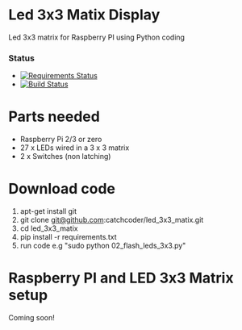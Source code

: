 # Led 3x3 Matix Display
Led 3x3 matrix for Raspberry PI using Python coding

### Status
* [![Requirements Status](https://requires.io/github/catchcoder/led_3x3_matix/requirements.svg?branch=master)](https://requires.io/github/catchcoder/led_3x3_matix/requirements/?branch=master)
* [![Build Status](https://travis-ci.org/catchcoder/led_3x3_matix.svg?branch=master)](https://travis-ci.org/catchcoder/led_3x3_matix)

# Parts needed

* Raspberry Pi 2/3 or zero
* 27 x LEDs wired in a 3 x 3 matrix
*  2 x Switches (non latching)

# Download code

1. apt-get install git
2. git clone git@github.com:catchcoder/led_3x3_matix.git
3. cd led_3x3_matix
4. pip install -r requirements.txt
5. run code e.g "sudo python 02_flash_leds_3x3.py"

# Raspberry PI and LED 3x3 Matrix setup

Coming soon!
